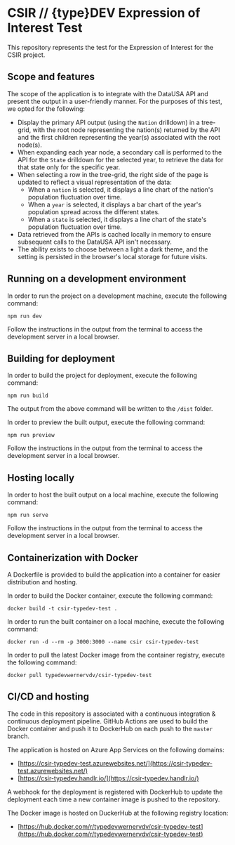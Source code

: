 ﻿# CSIR // {type}DEV Expression of Interest Test

This repository represents the test for the Expression of Interest for the CSIR project.

## Scope and features

The scope of the application is to integrate with the DataUSA API and present the output in a user-friendly manner. For the purposes of this test, we opted for the following:

- Display the primary API output (using the `Nation` drilldown) in a tree-grid, with the root node representing the nation(s) returned by the API and the first children representing the year(s) associated with the root node(s).
- When expanding each year node, a secondary call is performed to the API for the `State` drilldown for the selected year, to retrieve the data for that state only for the specific year.
- When selecting a row in the tree-grid, the right side of the page is updated to reflect a visual representation of the data:
  - When a `nation` is selected, it displays a line chart of the nation's population fluctuation over time.
  - When a `year` is selected, it displays a bar chart of the year's population spread across the different states.
  - When a `state` is selected, it displays a line chart of the state's population fluctuation over time.
- Data retrieved from the APIs is cached locally in memory to ensure subsequent calls to the DataUSA API isn't necessary.
- The ability exists to choose between a light a dark theme, and the setting is persisted in the browser's local storage for future visits.

## Running on a development environment

In order to run the project on a development machine, execute the following command:

    npm run dev

Follow the instructions in the output from the terminal to access the development server in a local browser.

## Building for deployment

In order to build the project for deployment, execute the following command:

    npm run build

The output from the above command will be written to the `/dist` folder.

In order to preview the built output, execute the following command:

    npm run preview

Follow the instructions in the output from the terminal to access the development server in a local browser.

## Hosting locally

In order to host the built output on a local machine, execute the following command:

    npm run serve

Follow the instructions in the output from the terminal to access the development server in a local browser.

## Containerization with Docker

A Dockerfile is provided to build the application into a container for easier distribution and hosting.

In order to build the Docker container, execute the following command:

    docker build -t csir-typedev-test .

In order to run the built container on a local machine, execute the following command:

    docker run -d --rm -p 3000:3000 --name csir csir-typedev-test

In order to pull the latest Docker image from the container registry, execute the following command:

    docker pull typedevwernervdv/csir-typedev-test

## CI/CD and hosting

The code in this repository is associated with a continuous integration & continuous deployment pipeline. GitHub Actions are used to build the Docker container and push it to DockerHub on each push to the `master` branch.

The application is hosted on Azure App Services on the following domains:

- [https://csir-typedev-test.azurewebsites.net/](https://csir-typedev-test.azurewebsites.net/)
- [https://csir-typedev.handlr.io/](https://csir-typedev.handlr.io/)

A webhook for the deployment is registered with DockerHub to update the deployment each time a new container image is pushed to the repository.

The Docker image is hosted on DuckerHub at the following registry location:

- [https://hub.docker.com/r/typedevwernervdv/csir-typedev-test](https://hub.docker.com/r/typedevwernervdv/csir-typedev-test)
